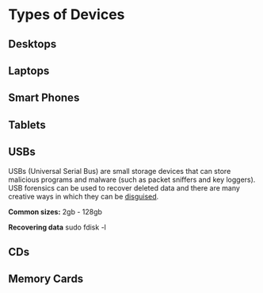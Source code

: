 # Types of Devices

## Desktops

## Laptops

## Smart Phones

## Tablets

## USBs
USBs (Universal Serial Bus) are small storage devices that can store malicious programs and malware (such as packet sniffers and key loggers). USB forensics can be used to recover deleted data and there are many creative ways in which they can be [disguised](https://www.hongkiat.com/blog/weird-and-unusual-usb-products/).

**Common sizes:** 
2gb - 128gb

**Recovering data**
sudo fdisk -l 


## CDs

## Memory Cards

## 